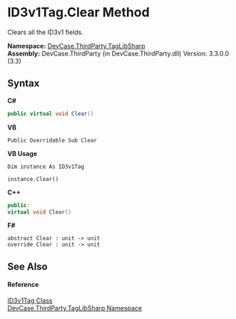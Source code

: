 # ID3v1Tag.Clear Method 
 

Clears all the ID3v1 fields.

**Namespace:**&nbsp;<a href="N_DevCase_ThirdParty_TagLibSharp">DevCase.ThirdParty.TagLibSharp</a><br />**Assembly:**&nbsp;DevCase.ThirdParty (in DevCase.ThirdParty.dll) Version: 3.3.0.0 (3.3)

## Syntax

**C#**<br />
``` C#
public virtual void Clear()
```

**VB**<br />
``` VB
Public Overridable Sub Clear
```

**VB Usage**<br />
``` VB Usage
Dim instance As ID3v1Tag

instance.Clear()
```

**C++**<br />
``` C++
public:
virtual void Clear()
```

**F#**<br />
``` F#
abstract Clear : unit -> unit 
override Clear : unit -> unit 
```


## See Also


#### Reference
<a href="T_DevCase_ThirdParty_TagLibSharp_ID3v1Tag">ID3v1Tag Class</a><br /><a href="N_DevCase_ThirdParty_TagLibSharp">DevCase.ThirdParty.TagLibSharp Namespace</a><br />